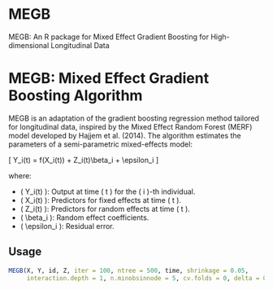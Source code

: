 # MEGB
MEGB: An R package for Mixed Effect Gradient Boosting for High-dimensional Longitudinal Data
# MEGB: Mixed Effect Gradient Boosting Algorithm

MEGB is an adaptation of the gradient boosting regression method tailored for longitudinal data, inspired by the Mixed Effect Random Forest (MERF) model developed by Hajjem et al. (2014). The algorithm estimates the parameters of a semi-parametric mixed-effects model:

\[ Y_i(t) = f(X_i(t)) + Z_i(t)\beta_i + \epsilon_i \]

where:
- \( Y_i(t) \): Output at time \( t \) for the \( i \)-th individual.
- \( X_i(t) \): Predictors for fixed effects at time \( t \).
- \( Z_i(t) \): Predictors for random effects at time \( t \).
- \( \beta_i \): Random effect coefficients.
- \( \epsilon_i \): Residual error.

## Usage

```R
MEGB(X, Y, id, Z, iter = 100, ntree = 500, time, shrinkage = 0.05,
     interaction.depth = 1, n.minobsinnode = 5, cv.folds = 0, delta = 0.001, verbose = TRUE)

